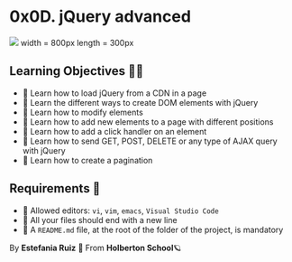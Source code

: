 # 0x0D. jQuery advanced
<img src = "https://colaninfotech.com/wp-content/uploads/2021/05/jqueryfirstleftios.png"> width = 800px length = 300px

## Learning Objectives 📖📑
- 📖 Learn how to load jQuery from a CDN in a page
- 📖 Learn the different ways to create DOM elements with jQuery
- 📖 Learn how to modify elements
- 📖 Learn how to add new elements to a page with different positions
- 📖 Learn how to add a click handler on an element
- 📖 Learn how to send GET, POST, DELETE or any type of AJAX query with jQuery
- 📖 Learn how to create a pagination

## Requirements 🚩
- 🚩 Allowed editors: `vi`, `vim`, `emacs`, `Visual Studio Code`
- 🚩 All your files should end with a new line
- 🚩 A `README.md` file, at the root of the folder of the project, is mandatory

By **Estefania Ruiz** 🦌 From **Holberton School**🪐